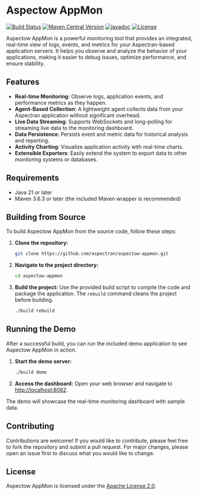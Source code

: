 # Aspectow AppMon

[![Build Status](https://github.com/aspectran/aspectow-appmon/workflows/Java%20CI/badge.svg)](https://github.com/aspectran/aspectow-appmon/actions?query=workflow%3A%22Java+CI%22)
[![Maven Central Version](https://img.shields.io/maven-central/v/com.aspectran/aspectow-appmon)](https://central.sonatype.com/artifact/com.aspectran/aspectow-appmon)
[![javadoc](https://javadoc.io/badge2/com.aspectran/aspectow-appmon/javadoc.svg)](https://javadoc.io/doc/com.aspectran/aspectow-appmon)
[![License](https://img.shields.io/:license-apache-brightgreen.svg)](https://www.apache.org/licenses/LICENSE-2.0.html)


Aspectow AppMon is a powerful monitoring tool that provides an integrated, real-time view of logs, events, and metrics for your Aspectran-based application servers. It helps you observe and analyze the behavior of your applications, making it easier to debug issues, optimize performance, and ensure stability.

## Features

- **Real-time Monitoring**: Observe logs, application events, and performance metrics as they happen.
- **Agent-Based Collection**: A lightweight agent collects data from your Aspectran application without significant overhead.
- **Live Data Streaming**: Supports WebSockets and long-polling for streaming live data to the monitoring dashboard.
- **Data Persistence**: Persists event and metric data for historical analysis and reporting.
- **Activity Charting**: Visualize application activity with real-time charts.
- **Extensible Exporters**: Easily extend the system to export data to other monitoring systems or databases.

## Requirements

- Java 21 or later
- Maven 3.6.3 or later (the included Maven wrapper is recommended)

## Building from Source

To build Aspectow AppMon from the source code, follow these steps:

1.  **Clone the repository:**
    ```sh
    git clone https://github.com/aspectran/aspectow-appmon.git
    ```

2.  **Navigate to the project directory:**
    ```sh
    cd aspectow-appmon
    ```

3.  **Build the project:**
    Use the provided build script to compile the code and package the application. The `rebuild` command cleans the project before building.
    ```sh
    ./build rebuild
    ```

## Running the Demo

After a successful build, you can run the included demo application to see Aspectow AppMon in action.

1.  **Start the demo server:**
    ```sh
    ./build demo
    ```

2.  **Access the dashboard:**
    Open your web browser and navigate to [http://localhost:8082](http://localhost:8082).

The demo will showcase the real-time monitoring dashboard with sample data.

## Contributing

Contributions are welcome! If you would like to contribute, please feel free to fork the repository and submit a pull request. For major changes, please open an issue first to discuss what you would like to change.

## License

Aspectow AppMon is licensed under the [Apache License 2.0](LICENSE.txt).
